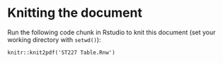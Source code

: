 # Knitting the document
Run the following code chunk in Rstudio to knit this document (set your working directory with `setwd()`):
```
knitr::knit2pdf('ST227 Table.Rnw')
```
